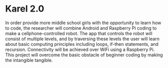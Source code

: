 # Karel 2.0

In order provide more middle school girls with the opportunity to learn how to code, the researcher will combine Android and Raspberry Pi coding to make a cellphone-controlled robot. The app that controls the robot will consist of multiple levels, and by traversing these levels the user will learn about basic computing principles including loops, if-then statements, and recursion. Connectivity will be achieved over WiFi using a Raspberry Pi. This project will overcome the basic obstacle of beginner coding by making the intangible tangible.
